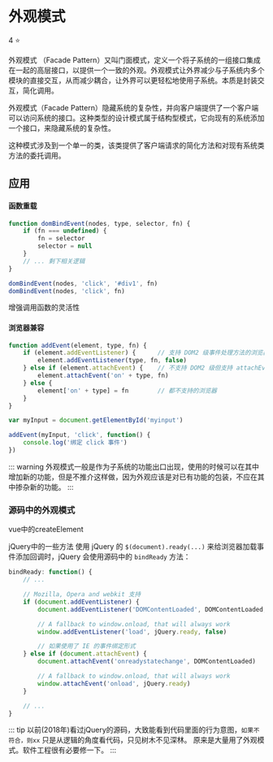 # 外观模式
4 :star:

外观模式 （Facade Pattern）又叫门面模式，定义一个将子系统的一组接口集成在一起的高层接口，以提供一个一致的外观。外观模式让外界减少与子系统内多个模块的直接交互，从而减少耦合，让外界可以更轻松地使用子系统。本质是封装交互，简化调用。

外观模式（Facade Pattern）隐藏系统的复杂性，并向客户端提供了一个客户端可以访问系统的接口。这种类型的设计模式属于结构型模式，它向现有的系统添加一个接口，来隐藏系统的复杂性。

这种模式涉及到一个单一的类，该类提供了客户端请求的简化方法和对现有系统类方法的委托调用。

## 应用

#### 函数重载

```js
function domBindEvent(nodes, type, selector, fn) {
    if (fn === undefined) {
        fn = selector
        selector = null
    }
    // ... 剩下相关逻辑
}

domBindEvent(nodes, 'click', '#div1', fn)
domBindEvent(nodes, 'click', fn)
```
增强调用函数的灵活性

#### 浏览器兼容

```js
function addEvent(element, type, fn) {
    if (element.addEventListener) {      // 支持 DOM2 级事件处理方法的浏览器
        element.addEventListener(type, fn, false)
    } else if (element.attachEvent) {    // 不支持 DOM2 级但支持 attachEvent
        element.attachEvent('on' + type, fn)
    } else {
        element['on' + type] = fn        // 都不支持的浏览器
    }
}

var myInput = document.getElementById('myinput')

addEvent(myInput, 'click', function() {
    console.log('绑定 click 事件')
})
```

::: warning
外观模式一般是作为子系统的功能出口出现，使用的时候可以在其中增加新的功能，但是不推介这样做，因为外观应该是对已有功能的包装，不应在其中掺杂新的功能。
:::

### 源码中的外观模式

vue中的createElement

jQuery中的一些方法
使用 jQuery 的 `$(document).ready(...)` 来给浏览器加载事件添加回调时，jQuery 会使用源码中的 `bindReady` 方法：

```js
bindReady: function() {
    // ...

    // Mozilla, Opera and webkit 支持
    if (document.addEventListener) {
        document.addEventListener('DOMContentLoaded', DOMContentLoaded, false)

        // A fallback to window.onload, that will always work
        window.addEventListener('load', jQuery.ready, false)

        // 如果使用了 IE 的事件绑定形式
    } else if (document.attachEvent) {
        document.attachEvent('onreadystatechange', DOMContentLoaded)

        // A fallback to window.onload, that will always work
        window.attachEvent('onload', jQuery.ready)
    }

    // ...
}
```

::: tip
以前(2018年)看过jQuery的源码，大致能看到代码里面的行为意图，`如果不符合，则xx` 只是从逻辑的角度看代码，只见树木不见深林。 原来是大量用了外观模式。软件工程很有必要修一下。
:::
